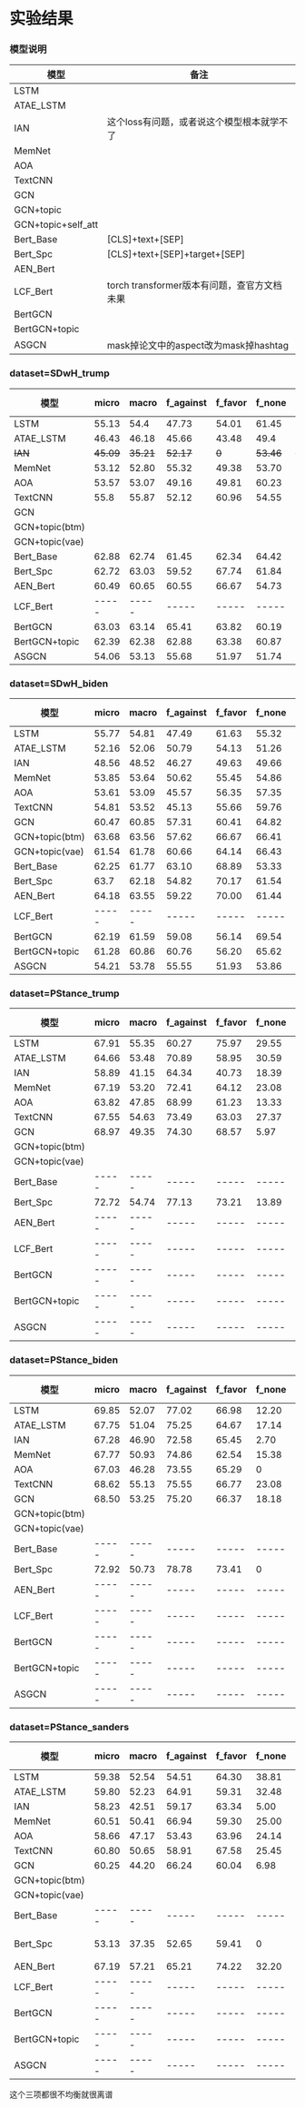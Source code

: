 # 实验结果

### 模型说明
| 模型 | 备注 |
| --- | --- |
| LSTM | |
| ATAE_LSTM | |
| IAN | 这个loss有问题，或者说这个模型根本就学不了 |
| MemNet | |
| AOA | |
| TextCNN | |
| GCN | |
| GCN+topic | |
| GCN+topic+self_att | |
| Bert_Base | [CLS]+text+[SEP] |
| Bert_Spc | [CLS]+text+[SEP]+target+[SEP] |
| AEN_Bert | |
| LCF_Bert | torch transformer版本有问题，查官方文档未果 |
| BertGCN | |
| BertGCN+topic | |
| ASGCN | mask掉论文中的aspect改为mask掉hashtag |

### dataset=SDwH_trump
| 模型 | micro | macro | f_against | f_favor | f_none | f=(mi+ma)/2 |
| --- | --- | --- | --- | --- | --- | --- |
LSTM                | 55.13 | 54.4  | 47.73 | 54.01 | 61.45 | 54.77 
ATAE_LSTM           | 46.43 | 46.18 | 45.66 | 43.48 | 49.4  | 46.31
~~IAN~~             | ~~45.09~~ | ~~35.21~~ | ~~52.17~~ | ~~0~~ | ~~53.46~~ | ~~40.15~~
MemNet              | 53.12 | 52.80 | 55.32 | 49.38 | 53.70 | 52.96
AOA                 | 53.57 | 53.07 | 49.16 | 49.81 | 60.23 | 53.32
TextCNN             | 55.8  | 55.87 | 52.12 | 60.96 | 54.55 | 55.84
GCN                 |  |  |  |  |  |
GCN+topic(btm)      |  |  |  |  |  | 
GCN+topic(vae)      |  |  |  |  |  |
Bert_Base           | 62.88 | 62.74 | 61.45 | 62.34 | 64.42 | 62.81
Bert_Spc            | 62.72 | 63.03 | 59.52 | 67.74 | 61.84 | 62.88
AEN_Bert            | 60.49 | 60.65 | 60.55 | 66.67 | 54.73 | 60.57
LCF_Bert            | ----- | ----- | ----- | ----- | ----- | -----
BertGCN             | 63.03 | 63.14 | 65.41 | 63.82 | 60.19 | 63.09
BertGCN+topic       | 62.39 | 62.38 | 62.88 | 63.38 | 60.87 | 62.39
ASGCN               | 54.06 | 53.13 | 55.68 | 51.97 | 51.74 | 53.6

### dataset=SDwH_biden
模型 | micro | macro | f_against | f_favor | f_none | f=(micro+macro)/2
| --- | --- | --- | --- | --- | --- | --- |
LSTM                | 55.77 | 54.81 | 47.49 | 61.63 | 55.32 | 55.29
ATAE_LSTM           | 52.16 | 52.06 | 50.79 | 54.13 | 51.26 | 52.11
IAN                 | 48.56 | 48.52 | 46.27 | 49.63 | 49.66 | 48.54
MemNet              | 53.85 | 53.64 | 50.62 | 55.45 | 54.86 | 53.75
AOA                 | 53.61 | 53.09 | 45.57 | 56.35 | 57.35 | 53.35
TextCNN             | 54.81 | 53.52 | 45.13 | 55.66 | 59.76 | 54.17
GCN                 | 60.47 | 60.85 | 57.31 | 60.41 | 64.82 | 60.66
GCN+topic(btm)      | 63.68 | 63.56 | 57.62 | 66.67 | 66.41 | 63.62
GCN+topic(vae)      | 61.54 | 61.78 | 60.66 | 64.14 | 66.43 | 61.66
Bert_Base           | 62.25 | 61.77 | 63.10 | 68.89 | 53.33 | 62.01
Bert_Spc            | 63.7  | 62.18 | 54.82 | 70.17 | 61.54 | 62.94
AEN_Bert            | 64.18 | 63.55 | 59.22 | 70.00 | 61.44 | 63.87
LCF_Bert            | ----- | ----- | ----- | ----- | ----- | -----
BertGCN             | 62.19 | 61.59 | 59.08 | 56.14 | 69.54 | 61.89
BertGCN+topic       | 61.28 | 60.86 | 60.76 | 56.20 | 65.62 | 61.07
ASGCN               | 54.21 | 53.78 | 55.55 | 51.93 | 53.86 | 54.00

### dataset=PStance_trump
模型 | micro | macro | f_against | f_favor | f_none | f=(micro+macro)/2
 ---                | ---   | ---   | ---   | ---   | ---   | --- 
LSTM                | 67.91 | 55.35 | 60.27 | 75.97 | 29.55 | 61.63 
ATAE_LSTM           | 64.66 | 53.48 | 70.89 | 58.95 | 30.59 | 59.07
IAN                 | 58.89 | 41.15 | 64.34 | 40.73 | 18.39 | 50.02
MemNet              | 67.19 | 53.20 | 72.41 | 64.12 | 23.08 | 60.20
AOA                 | 63.82 | 47.85 | 68.99 | 61.23 | 13.33 | 55.84
TextCNN             | 67.55 | 54.63 | 73.49 | 63.03 | 27.37 | 61.09
GCN                 | 68.97 | 49.35 | 74.30 | 68.57 | 5.97  | 59.16 
GCN+topic(btm)      |  |  |  |  |  | 
GCN+topic(vae)      |  |  |  |  |  |
Bert_Base           | ----- | ----- | ----- | ----- | ----- | -----
Bert_Spc            | 72.72 | 54.74 | 77.13 | 73.21 | 13.89 | 63.73
AEN_Bert            | ----- | ----- | ----- | ----- | ----- | -----
LCF_Bert            | ----- | ----- | ----- | ----- | ----- | -----
BertGCN             | ----- | ----- | ----- | ----- | ----- | ----- 
BertGCN+topic       | ----- | ----- | ----- | ----- | ----- | -----
ASGCN               | ----- | ----- | ----- | ----- | ----- | -----

### dataset=PStance_biden
模型 | micro | macro | f_against | f_favor | f_none | f=(micro+macro)/2
 ---                | ---   | ---   | ---   | ---   | ---   | --- 
LSTM                | 69.85 | 52.07 | 77.02 | 66.98 | 12.20 | 60.96 
ATAE_LSTM           | 67.75 | 51.04 | 75.25 | 64.67 | 17.14 | 59.40
IAN                 | 67.28 | 46.90 | 72.58 | 65.45 | 2.70  | 57.09
MemNet              | 67.77 | 50.93 | 74.86 | 62.54 | 15.38 | 59.35
AOA                 | 67.03 | 46.28 | 73.55 | 65.29 | 0     | 56.66
TextCNN             | 68.62 | 55.13 | 75.55 | 66.77 | 23.08 | 61.88
GCN                 | 68.50 | 53.25 | 75.20 | 66.37 | 18.18 | 60.88
GCN+topic(btm)      |  |  |  |  |  | 
GCN+topic(vae)      |  |  |  |  |  |
Bert_Base           | ----- | ----- | ----- | ----- | ----- | -----
Bert_Spc            | 72.92 | 50.73 | 78.78 | 73.41 | 0     | 61.83
AEN_Bert            | ----- | ----- | ----- | ----- | ----- | -----
LCF_Bert            | ----- | ----- | ----- | ----- | ----- | -----
BertGCN             | ----- | ----- | ----- | ----- | ----- | ----- 
BertGCN+topic       | ----- | ----- | ----- | ----- | ----- | -----
ASGCN               | ----- | ----- | ----- | ----- | ----- | -----

### dataset=PStance_sanders
模型 | micro | macro | f_against | f_favor | f_none | f=(micro+macro)/2
 ---                | ---   | ---   | ---   | ---   | ---   | --- 
LSTM                | 59.38 | 52.54 | 54.51 | 64.30 | 38.81 | 55.96 
ATAE_LSTM           | 59.80 | 52.23 | 64.91 | 59.31 | 32.48 | 56.02
IAN                 | 58.23 | 42.51 | 59.17 | 63.34 | 5.00  | 50.37
MemNet              | 60.51 | 50.41 | 66.94 | 59.30 | 25.00 | 55.46
AOA                 | 58.66 | 47.17 | 53.43 | 63.96 | 24.14 | 52.92
TextCNN             | 60.80 | 50.65 | 58.91 | 67.58 | 25.45 | 55.73
GCN                 | 60.25 | 44.20 | 66.24 | 60.04 | 6.98  | 52.23
GCN+topic(btm)      |  |  |  |  |  | 
GCN+topic(vae)      |  |  |  |  |  |
Bert_Base           | ----- | ----- | ----- | ----- | ----- | -----
Bert_Spc            | 53.13 | 37.35 | 52.65 | 59.41 | 0     | 45.24(这个应该是有问题)
AEN_Bert            | 67.19 | 57.21 | 65.21 | 74.22 | 32.20 | 62.2
LCF_Bert            | ----- | ----- | ----- | ----- | ----- | -----
BertGCN             | ----- | ----- | ----- | ----- | ----- | ----- 
BertGCN+topic       | ----- | ----- | ----- | ----- | ----- | -----
ASGCN               | ----- | ----- | ----- | ----- | ----- | -----
这个三项都很不均衡就很离谱